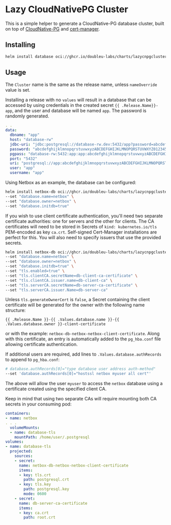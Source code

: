 # Lazy CloudNativePG Cluster

This is a simple helper to generate a CloudNative-PG database cluster, built on
top of [CloudNative-PG](https://cloudnative-pg.io/) and
[cert-manager](https://cert-manager.io/).

## Installing

```sh
helm install database oci://ghcr.io/doubleu-labs/charts/lazycnpgcluster
```

## Usage

The `Cluster` name is the same as the release name, unless `nameOverride` value
is set.

Installing a release with no `values` will result in a database that can be
accessed by using credentials in the created secret `{{ .Release.Name}}-app`,
and the user and database will be named `app`. The password is randomly
generated.

```yaml
. .
data:
  dbname: "app"
  host: "database-rw"
  jdbc-uri: "jdbc:postgresql://database-rw.dev:5432/app?password=abcdefghijklmnopqrstuvwxyzABCDEFGHIJKLMNOPQRSTUVWXYZ0123456789ab&user=app"
  password: "abcdefghijklmnopqrstuvwxyzABCDEFGHIJKLMNOPQRSTUVWXYZ0123456789ab"
  pgpass: "database-rw:5432:app:app:abcdefghijklmnopqrstuvwxyzABCDEFGHIJKLMNOPQRSTUVWXYZ0123456789ab\n"
  port: "5432"
  uri: "postgresql://app:abcdefghijklmnopqrstuvwxyzABCDEFGHIJKLMNOPQRSTUVWXYZ0123456789ab@database-rw.dev:5432/app"
  user: "app"
  username: "app"
```

Using Netbox as an example, the database can be configured:

```sh
helm install netbox-db oci://ghcr.io/doubleu-labs/charts/lazycnpgcluster \
--set "database.name=netbox" \
--set "database.owner=netbox" \
--set "database.initdb=true"
```

If you wish to use client certificate authentication, you'll need two separate
certificate authorities: one for servers and the other for clients. The CA
certificates will need to be stored in Secrets of `kind: kubernetes.io/tls`
PEM-encoded as key `ca.crt`. Self-signed Cert-Manager installations are perfect
for this. You will also need to specify issuers that use the provided secrets.

```sh
helm install netbox-db oci://ghcr.io/doubleu-labs/charts/lazycnpgcluster \
--set "database.name=netbox" \
--set "database.owner=netbox" \
--set "database.initdb=true" \
--set "tls.enabled=true" \
--set "tls.clientCA.secretName=db-client-ca-certificate" \
--set "tls.clientCA.issuer.name=db-client-ca" \
--set "tls.serverCA.secretName=db-server-ca-certificate" \
--set "tls.serverCA.issuer.Name=db-server-ca"
```

Unless `tls.generateOwnerCert` is `false`, a Secret containing the client
certificate will be generated for the owner with the following name structure:

```raw
{{ .Release.Name }}-{{ .Values.database.name }}-{{ .Values.database.owner }}-client-certificate
```

or with the example: `netbox-db-netbox-netbox-client-certificate`. Along with
this certificate, an entry is automatically added to the `pg_hba.conf` file
allowing certificate authentication.

If additional users are required, add lines to `.Values.database.authRecords` to
append to `pg_hba.conf`:

```sh
# database.authRecords[0]="type database user address auth-method"
--set 'database.authRecords[0]="hostssl netbox myuser all cert"'
```

The above will allow the user `myuser` to access the `netbox` database using a
certificate created using the specified client CA.

Keep in mind that using two separate CAs will require mounting both CA secrets
in your consuming pod:

```yaml
containers:
- name: netbox
. . .
  volumeMounts:
  - name: database-tls
    mountPath: /home/user/.postgresql
volumes:
- name: database-tls
  projected:
    sources:
    - secret:
      name: netbox-db-netbox-netbox-client-certificate
      items:
      - key: tls.crt
        path: postgresql.crt
      - key: tls.key
        path: postgresql.key
        mode: 0600
    - secret:
      name: db-server-ca-certificate
      items:
      - key: ca.crt
        path: root.crt
```
